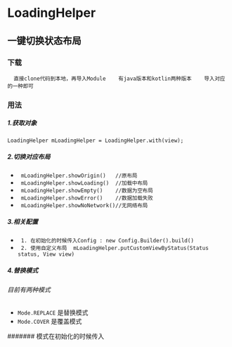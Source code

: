 # LoadingHelper


## 一键切换状态布局

### 下载

`   直接clone代码到本地，再导入Module
    有java版本和kotlin两种版本
    导入对应的一种即可
` 

### 用法

##### 1.获取对象  
`
  LoadingHelper mLoadingHelper = LoadingHelper.with(view);
`
##### 2.切换对应布局

 - ` mLoadingHelper.showOrigin()   //原布局 `
 - ` mLoadingHelper.showLoading()  //加载中布局 `
 - ` mLoadingHelper.showEmpty()    //数据为空布局 `
 - ` mLoadingHelper.showError()    //数据加载失败 `
 - ` mLoadingHelper.showNoNetwork()//无网络布局 `

##### 3.相关配置

 - ` 1. 在初始化的时候传入Config : new Config.Builder().build()`
 - ` 2. 使用自定义布局  mLoadingHelper.putCustomViewByStatus(Status status, View view)`

##### 4.替换模式

 ###### 目前有两种模式
 
 - `Mode.REPLACE` 是替换模式
 - `Mode.COVER` 是覆盖模式
 
 ####### 模式在初始化的时候传入
